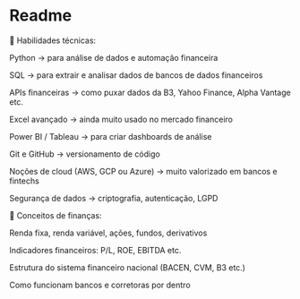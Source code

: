 # Readme
📌 Habilidades técnicas:

Python → para análise de dados e automação financeira

SQL → para extrair e analisar dados de bancos de dados financeiros

APIs financeiras → como puxar dados da B3, Yahoo Finance, Alpha Vantage etc.

Excel avançado → ainda muito usado no mercado financeiro

Power BI / Tableau → para criar dashboards de análise

Git e GitHub → versionamento de código

Noções de cloud (AWS, GCP ou Azure) → muito valorizado em bancos e fintechs

Segurança de dados → criptografia, autenticação, LGPD

📌 Conceitos de finanças:

Renda fixa, renda variável, ações, fundos, derivativos

Indicadores financeiros: P/L, ROE, EBITDA etc.

Estrutura do sistema financeiro nacional (BACEN, CVM, B3 etc.)

Como funcionam bancos e corretoras por dentro
